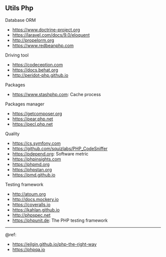 ## Utils Php

Database ORM
* https://www.doctrine-project.org
* https://laravel.com/docs/9.0/eloquent
* http://propelorm.org
* https://www.redbeanphp.com

Driving tool
* https://codeception.com
* https://docs.behat.org
* http://peridot-php.github.io

Packages
* https://www.stashphp.com: Cache process

Packages manager
* https://getcomposer.org
* https://pear.php.net
* https://pecl.php.net

Quality
* https://cs.symfony.com
* https://github.com/squizlabs/PHP_CodeSniffer
* https://pdepend.org: Software metric
* https://phpinsights.com
* https://phpmd.org
* https://phpstan.org
* https://pmd.github.io

Testing framework
* http://atoum.org
* http://docs.mockery.io
* https://coveralls.io
* https://kahlan.github.io
* http://phpspec.net
* https://phpunit.de: The PHP testing framework

---
@ref: 
- https://eilgin.github.io/php-the-right-way
- https://phpqa.io
